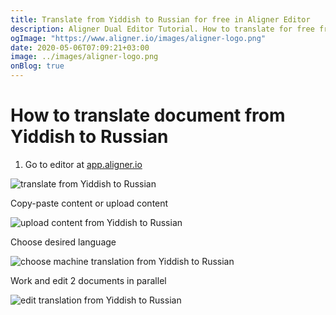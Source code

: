 ```yaml
---
title: Translate from Yiddish to Russian for free in Aligner Editor
description: Aligner Dual Editor Tutorial. How to translate for free from Yiddish to Russian. Aligner is multilingual document management platform. 
ogImage: "https://www.aligner.io/images/aligner-logo.png"
date: 2020-05-06T07:09:21+03:00
image: ../images/aligner-logo.png
onBlog: true
---
```


# How to translate document from Yiddish to Russian

1. Go to editor at [app.aligner.io](https://app.aligner.io "Aligner App web page")

![translate from Yiddish to Russian](../aligner-blank-editor.png "translate from Yiddish to Russian")

Copy-paste content or upload content

![upload content from Yiddish to Russian](../aligner-uploaded-document.png "upload content from Yiddish to Russian")

Choose desired language

![choose machine translation from Yiddish to Russian](../aligner-language-dropdown.png "choose machine translation from Yiddish to Russian")

Work and edit 2 documents in parallel

![edit translation from Yiddish to Russian](../aligner-double-sitded-editor.png "edit translation from Yiddish to Russian")

